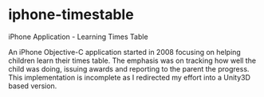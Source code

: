 # iphone-timestable
iPhone Application - Learning Times Table

An iPhone Objective-C application started in 2008 focusing on helping children learn their times table. The emphasis was on tracking how well the child was doing, issuing awards and reporting to the parent the progress.  This implementation is incomplete as I redirected my effort into a Unity3D based version.
